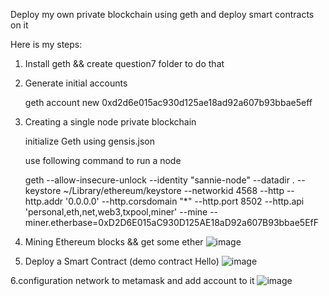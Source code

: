 Deploy my own private blockchain using geth and deploy smart contracts on it

Here is my steps:

1. Install geth && create question7 folder to do that 

2. Generate initial accounts
    
    geth account new
    0xd2d6e015ac930d125ae18ad92a607b93bbae5eff
    
3. Creating a single node private blockchain

    initialize Geth using gensis.json

    use following command to run a node
    
    geth --allow-insecure-unlock --identity "sannie-node" --datadir . --keystore ~/Library/ethereum/keystore --networkid 4568 --http --http.addr    '0.0.0.0' --http.corsdomain "*" --http.port 8502 --http.api 'personal,eth,net,web3,txpool,miner' --mine --miner.etherbase=0xD2D6E015aC930D125AE18aD92a607B93bbae5EfF


4. Mining Ethereum blocks && get some ether
 ![image](https://user-images.githubusercontent.com/13994404/146930673-39d54ed8-eddc-49d0-8afb-47b1d1e71605.png)


5. Deploy a Smart Contract (demo contract Hello)
 ![image](https://user-images.githubusercontent.com/13994404/146930994-a2415e44-eafd-4f4e-ae11-47fed7b4eaf3.png)
 
 
6.configuration network to metamask and add account to it 
![image](https://user-images.githubusercontent.com/13994404/146931158-57918146-fe01-4861-b982-f53777d5310e.png)



